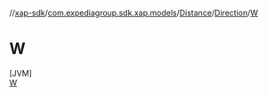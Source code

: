 //[xap-sdk](../../../../../index.md)/[com.expediagroup.sdk.xap.models](../../../index.md)/[Distance](../../index.md)/[Direction](../index.md)/[W](index.md)

# W

[JVM]\
[W](index.md)
